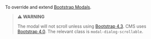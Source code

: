 To override and extend [Bootstrap Modals](https://getbootstrap.com/docs/4.3/components/modal/).

> **⚠️ WARNING**
>
> The modal will not scroll unless using [Bootstrap 4.3](https://getbootstrap.com/docs/4.3/components/modal/). CMS uses [Bootstrap 4.0](https://getbootstrap.com/docs/4.0/components/modal/). The relevant class is `modal-dialog-scrollable`.

<script src="{{path '/assets/_utils/js/open-ext-links-in-new-window.js'}}" />
